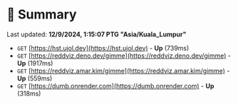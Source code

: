 # 📖 Summary
Last updated: **12/9/2024, 1:15:07 PTG "Asia/Kuala_Lumpur"**

- `GET` [https://hst.ujol.dev](https://hst.ujol.dev) - **Up** (739ms)
- `GET` [https://reddviz.deno.dev/gimme](https://reddviz.deno.dev/gimme) - **Up** (1917ms)
- `GET` [https://reddviz.amar.kim/gimme](https://reddviz.amar.kim/gimme) - **Up** (559ms)
- `GET` [https://dumb.onrender.com](https://dumb.onrender.com) - **Up** (318ms)

